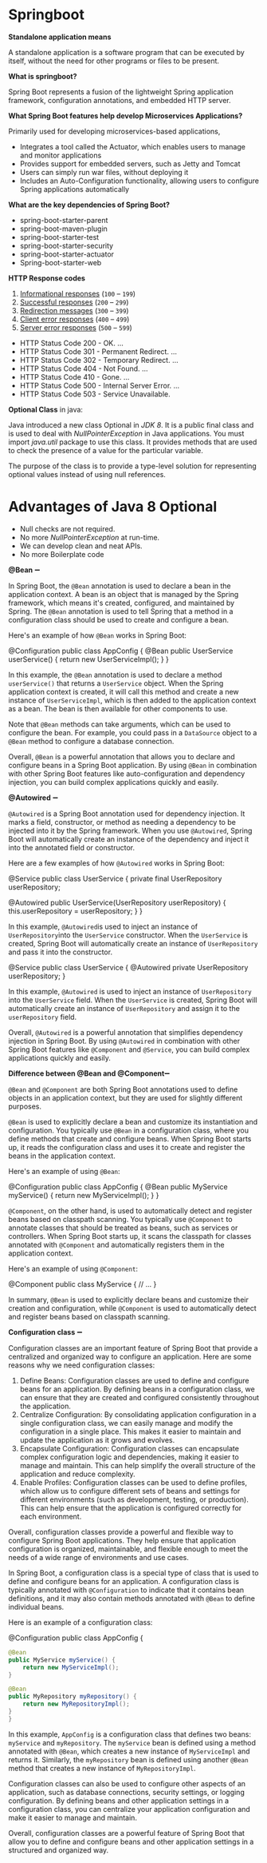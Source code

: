 # Springboot

**Standalone application means** 

A standalone application is a software program that can be executed by itself, without the need for other programs or files to be present.

**What is springboot?**

Spring Boot represents a fusion of the lightweight Spring application framework, configuration annotations, and embedded HTTP server.

**What Spring Boot features help develop Microservices Applications?**

Primarily used for developing microservices-based applications, 

- Integrates a tool called the Actuator, which enables users to manage and monitor applications
- Provides support for embedded servers, such as Jetty and Tomcat
- Users can simply run war files, without deploying it
- Includes an Auto-Configuration functionality, allowing users to configure Spring applications automatically

**What are the key dependencies of Spring Boot?**

- spring-boot-starter-parent
- spring-boot-maven-plugin
- spring-boot-starter-test
- spring-boot-starter-security
- spring-boot-starter-actuator
- Spring-boot-starter-web

**HTTP Response codes**

1. [Informational responses](https://developer.mozilla.org/en-US/docs/Web/HTTP/Status#information_responses) (`100` – `199`)
2. [Successful responses](https://developer.mozilla.org/en-US/docs/Web/HTTP/Status#successful_responses) (`200` – `299`)
3. [Redirection messages](https://developer.mozilla.org/en-US/docs/Web/HTTP/Status#redirection_messages) (`300` – `399`)
4. [Client error responses](https://developer.mozilla.org/en-US/docs/Web/HTTP/Status#client_error_responses) (`400` – `499`)
5. [Server error responses](https://developer.mozilla.org/en-US/docs/Web/HTTP/Status#server_error_responses) (`500` – `599`)
- HTTP Status Code 200 - OK. ...
- HTTP Status Code 301 - Permanent Redirect. ...
- HTTP Status Code 302 - Temporary Redirect. ...
- HTTP Status Code 404 - Not Found. ...
- HTTP Status Code 410 - Gone. ...
- HTTP Status Code 500 - Internal Server Error. ...
- HTTP Status Code 503 - Service Unavailable.

**Optional Class** in java:

Java introduced a new class Optional in *JDK 8*. It is a public final class and is used to deal with *NullPointerException* in Java applications. You must import *java.util* package to use this class. It provides methods that are used to check the presence of a value for the particular variable.

The purpose of the class is to provide a type-level solution for representing optional values instead of using null references.

# Advantages of Java 8 Optional

- Null checks are not required.
- No more *NullPointerException* at run-time.
- We can develop clean and neat APIs.
- No more Boilerplate code

**@Bean** ➖

In Spring Boot, the `@Bean` annotation is used to declare a bean in the application context. A bean is an object that is managed by the Spring framework, which means it's created, configured, and maintained by Spring. The `@Bean` annotation is used to tell Spring that a method in a configuration class should be used to create and configure a bean.

Here's an example of how `@Bean` works in Spring Boot:

@Configuration
public class AppConfig {
@Bean
public UserService userService() {
return new UserServiceImpl();
}
}

In this example, the `@Bean` annotation is used to declare a method `userService()` that returns a `UserService` object. When the Spring application context is created, it will call this method and create a new instance of `UserServiceImpl`, which is then added to the application context as a bean. The bean is then available for other components to use.

Note that `@Bean` methods can take arguments, which can be used to configure the bean. For example, you could pass in a `DataSource` object to a `@Bean` method to configure a database connection.

Overall, `@Bean` is a powerful annotation that allows you to declare and configure beans in a Spring Boot application. By using `@Bean` in combination with other Spring Boot features like auto-configuration and dependency injection, you can build complex applications quickly and easily.

**@Autowired** ➖

`@Autowired` is a Spring Boot annotation used for dependency injection. It marks a field, constructor, or method as needing a dependency to be injected into it by the Spring framework. When you use `@Autowired`, Spring Boot will automatically create an instance of the dependency and inject it into the annotated field or constructor.

Here are a few examples of how `@Autowired` works in Spring Boot:

@Service
public class UserService {
private final UserRepository userRepository;

@Autowired
public UserService(UserRepository userRepository) {
this.userRepository = userRepository;
}
}

In this example, `@Autowired`is used to inject an instance of `UserRepository`into the `UserService`
 constructor. When the `UserService` is created, Spring Boot will automatically create an instance of `UserRepository` and pass it into the constructor.

@Service
public class UserService {
@Autowired
private UserRepository userRepository;
}

In this example, `@Autowired` is used to inject an instance of `UserRepository` into the `UserService` field. When the `UserService` is created, Spring Boot will automatically create an instance of `UserRepository` and assign it to the `userRepository` field.

Overall, `@Autowired` is a powerful annotation that simplifies dependency injection in Spring Boot. By using `@Autowired` in combination with other Spring Boot features like `@Component` and `@Service`, you can build complex applications quickly and easily.

**Difference between @Bean and @Component**➖ 

`@Bean` and `@Component` are both Spring Boot annotations used to define objects in an application context, but they are used for slightly different purposes.

`@Bean` is used to explicitly declare a bean and customize its instantiation and configuration. You typically use `@Bean` in a configuration class, where you define methods that create and configure beans. When Spring Boot starts up, it reads the configuration class and uses it to create and register the beans in the application context.

Here's an example of using `@Bean`:

@Configuration
public class AppConfig {
@Bean
public MyService myService() {
return new MyServiceImpl();
}
}

`@Component`, on the other hand, is used to automatically detect and register beans based on classpath scanning. You typically use `@Component` to annotate classes that should be treated as beans, such as services or controllers. When Spring Boot starts up, it scans the classpath for classes annotated with `@Component` and automatically registers them in the application context.

Here's an example of using `@Component`:

@Component
public class MyService {
// ...
}

In summary, `@Bean`
 is used to explicitly declare beans and customize their creation and configuration, while `@Component`
 is used to automatically detect and register beans based on classpath scanning.

**Configuration class** ➖

Configuration classes are an important feature of Spring Boot that provide a centralized and organized way to configure an application. Here are some reasons why we need configuration classes:

1. Define Beans: Configuration classes are used to define and configure beans for an application. By defining beans in a configuration class, we can ensure that they are created and configured consistently throughout the application.
2. Centralize Configuration: By consolidating application configuration in a single configuration class, we can easily manage and modify the configuration in a single place. This makes it easier to maintain and update the application as it grows and evolves.
3. Encapsulate Configuration: Configuration classes can encapsulate complex configuration logic and dependencies, making it easier to manage and maintain. This can help simplify the overall structure of the application and reduce complexity.
4. Enable Profiles: Configuration classes can be used to define profiles, which allow us to configure different sets of beans and settings for different environments (such as development, testing, or production). This can help ensure that the application is configured correctly for each environment.

Overall, configuration classes provide a powerful and flexible way to configure Spring Boot applications. They help ensure that application configuration is organized, maintainable, and flexible enough to meet the needs of a wide range of environments and use cases.

In Spring Boot, a configuration class is a special type of class that is used to define and configure beans for an application. A configuration class is typically annotated with `@Configuration` to indicate that it contains bean definitions, and it may also contain methods annotated with `@Bean` to define individual beans.

Here is an example of a configuration class:

@Configuration
public class AppConfig {

```java
@Bean
public MyService myService() {
    return new MyServiceImpl();
}

@Bean
public MyRepository myRepository() {
    return new MyRepositoryImpl();
}
}
```

In this example, `AppConfig` is a configuration class that defines two beans: `myService` and `myRepository`. The `myService` bean is defined using a method annotated with `@Bean`, which creates a new instance of `MyServiceImpl` and returns it. Similarly, the `myRepository` bean is defined using another `@Bean` method that creates a new instance of `MyRepositoryImpl`.

Configuration classes can also be used to configure other aspects of an application, such as database connections, security settings, or logging configuration. By defining beans and other application settings in a configuration class, you can centralize your application configuration and make it easier to manage and maintain.

Overall, configuration classes are a powerful feature of Spring Boot that allow you to define and configure beans and other application settings in a structured and organized way.